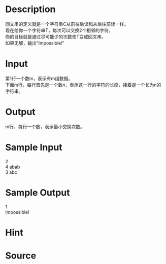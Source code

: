 
# Description

<div class="content"><div>回文串的定义就是一个字符串C从前往后读和从后往前读一样。 </div>
<div>现在给你一个字符串T，每次可以交换2个相邻的字符，</div>
<div>你的目标就是通过尽可能少的次数使T变成回文串。 </div>
<div>如果无解，输出“Impossible!”</div></div>

# Input

<div class="content"><div>第1行一个数m，表示有m组数据。 </div>
<div>下面m行，每行首先是一个数n，表示这一行的字符的长度，接着是一个长为n的字符串。</div></div>

# Output

<div class="content"><p>m行，每行一个数，表示最小交换次数。</p></div>

# Sample Input

<div class="content"><span class="sampledata">2<br/>
4 abab<br/>
3 abc<br/>
</span></div>

# Sample Output

<div class="content"><span class="sampledata">1<br/>
Impossible!<br/>
</span></div>

# Hint

<div class="content"><p></p></div>

# Source

<div class="content"><p><a href="problemset.php?search="></a></p></div>

